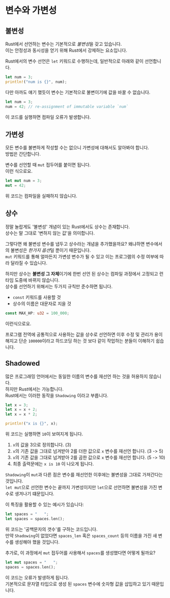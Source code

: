 # 변수와 가변성

## 불변성

Rust에서 선언하는 변수는 기본적으로 *불변성*을 갖고 있습니다.  
이는 안정성과 동시성을 얻기 위해 Rust에서 강제하는 요소입니다.

Rust에서의 변수 선언은 `let` 키워드로 수행하는데, 일반적으로 아래와 같이 선언합니다.

```rs
let num = 3;
println!("num is {}", num);
```

다만 아까도 얘기 했듯이 변수는 기본적으로 불변이기에 값을 바꿀 수 없습니다.

```rs
let num = 3;
num = 42; // re-assignment of immutable variable `num`
```

이 코드를 실행하면 컴파일 오류가 발생합니다.

## 가변성

모든 변수를 불변하게 작성할 수는 없으니 가변성에 대해서도 알아봐야 합니다.  
방법은 간단합니다.

변수를 선언할 때 `mut` 접두어를 붙이면 됩니다.  
이런 식으로요.

```rs
let mut num = 3;
mut = 42;
```

위 코드는 컴파일을 실패하지 않습니다.

## 상수

정말 놀랍게도 '불변성' 개념이 있는 Rust에서도 상수는 존재합니다.  
상수는 말 그대로 '변하지 않는 값'을 의미합니다.

그렇다면 왜 불변성 변수를 냅두고 상수라는 개념을 추가했을까요?
왜냐하면 변수에서의 불변성은 *한가지 옵션*일 뿐이기 때문입니다.  
`mut` 키워드를 통해 얼마든지 가변성 변수가 될 수 있고 이는 프로그램의 수정 여부에 따라 달라질 수 있습니다.

하지만 상수는 **불변성 그 자체**이기에 한번 선언 된 상수는 컴파일 과정에서 고정되고 런타임 도중에 바뀌지 않습니다.  
상수를 선언하기 위해서는 두가지 규칙만 준수하면 됩니다.

- `const` 키워드를 사용할 것
- 상수의 이름은 대문자로 지을 것

```rs
const MAX_HP: u32 = 100_000;
```

이런식으로요.

프로그램 전역에 공통적으로 사용하는 값을 상수로 선언하면 이후 수정 및 관리가 용이해지고 단순 `100000`이라고 하드코딩 하는 것 보다 같이 작업하는 분들이 이해하기 쉽습니다.

## Shadowed

많은 프로그래밍 언어에서는 동일한 이름의 변수를 재선언 하는 것을 허용하지 않습니다.  
하지만 Rust에서는 가능합니다.  
Rust에서는 이러한 동작을 `Shadowing` 이라고 부릅니다.

```rs
let x = 3;
let x = x + 2;
let x = x * 2;

println!("x is {}", x);
```

위 코드는 실행하면 `10`이 보여지게 됩니다.

1. `x`의 값을 3으로 정의합니다. (3)
2. `x`의 기존 값을 그대로 넘겨받아 2를 더한 값으로 `x` 변수를 재선언 합니다. (3 -> 5)
3. `x`의 기존 값을 그대로 넘겨받아 2를 곱한 값으로 `x` 변수를 재선언 합니다. (5 -> 10)
4. 최종 출력문에는 `x is 10` 이 나오게 됩니다.

`Shadowing`이 `mut`과 다른 점은 변수를 재선언한 이후에는 불변성을 그대로 가져간다는 것입니다.  
`let mut`으로 선언한 변수는 끝까지 가변성이지만 `let`으로 선언하면 불변성을 가진 변수로 생겨나기 떄문입니다.

이 특징을 활용할 수 있는 예시가 있습니다:

```rs
let spaces = "   ";
let spaces = spaces.len();
```

위 코드는 '공백문자의 갯수'를 구하는 코드입니다.  
만약 `Shadowing`이 없었다면 `spaces_len` 혹은 `spaces_count` 등의 이름을 가진 새 변수를 생성해야 했을 것입니다.

추가로, 이 과정에서 `mut` 접두어를 사용해서 `spaces`를 생성했다면 어떻게 될까요?

```rs
let mut spaces = "   ";
spaces = spaces.len();
```

이 코드는 오류가 발생하게 됩니다.  
기본적으로 문자열 타입으로 생성 된 `spaces` 변수에 숫자형 값을 삽입하고 있기 때문입니다.
